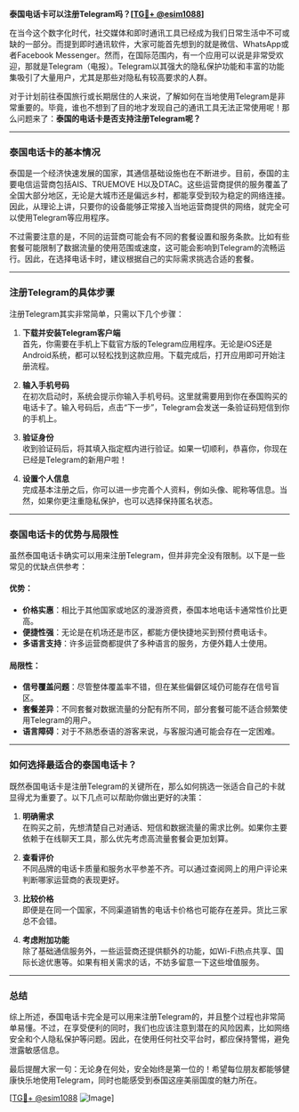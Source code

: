 **泰国电话卡可以注册Telegram吗？[[TG💪+ @esim1088](https://t.me/s/esim1088)]**

在当今这个数字化时代，社交媒体和即时通讯工具已经成为我们日常生活中不可或缺的一部分。而提到即时通讯软件，大家可能首先想到的就是微信、WhatsApp或者Facebook Messenger。然而，在国际范围内，有一个应用可以说是非常受欢迎，那就是Telegram（电报）。Telegram以其强大的隐私保护功能和丰富的功能集吸引了大量用户，尤其是那些对隐私有较高要求的人群。

对于计划前往泰国旅行或长期居住的人来说，了解如何在当地使用Telegram是非常重要的。毕竟，谁也不想到了目的地才发现自己的通讯工具无法正常使用呢！那么问题来了：**泰国的电话卡是否支持注册Telegram呢？**

---

### 泰国电话卡的基本情况

泰国是一个经济快速发展的国家，其通信基础设施也在不断进步。目前，泰国的主要电信运营商包括AIS、TRUEMOVE H以及DTAC。这些运营商提供的服务覆盖了全国大部分地区，无论是大城市还是偏远乡村，都能享受到较为稳定的网络连接。因此，从理论上讲，只要你的设备能够正常接入当地运营商提供的网络，就完全可以使用Telegram等应用程序。

不过需要注意的是，不同的运营商可能会有不同的套餐设置和服务条款。比如有些套餐可能限制了数据流量的使用范围或速度，这可能会影响到Telegram的流畅运行。因此，在选择电话卡时，建议根据自己的实际需求挑选合适的套餐。

---

### 注册Telegram的具体步骤

注册Telegram其实非常简单，只需以下几个步骤：

1. **下载并安装Telegram客户端**  
   首先，你需要在手机上下载官方版的Telegram应用程序。无论是iOS还是Android系统，都可以轻松找到这款应用。下载完成后，打开应用即可开始注册流程。

2. **输入手机号码**  
   在初次启动时，系统会提示你输入手机号码。这里就需要用到你在泰国购买的电话卡了。输入号码后，点击“下一步”，Telegram会发送一条验证码短信到你的手机上。

3. **验证身份**  
   收到验证码后，将其填入指定框内进行验证。如果一切顺利，恭喜你，你现在已经是Telegram的新用户啦！

4. **设置个人信息**  
   完成基本注册之后，你可以进一步完善个人资料，例如头像、昵称等信息。当然，如果你更注重隐私保护，也可以选择保持匿名状态。

---

### 泰国电话卡的优势与局限性

虽然泰国电话卡确实可以用来注册Telegram，但并非完全没有限制。以下是一些常见的优缺点供参考：

#### 优势：
- **价格实惠**：相比于其他国家或地区的漫游资费，泰国本地电话卡通常性价比更高。
- **便捷性强**：无论是在机场还是市区，都能方便快捷地买到预付费电话卡。
- **多语言支持**：许多运营商都提供了多种语言的服务，方便外籍人士使用。

#### 局限性：
- **信号覆盖问题**：尽管整体覆盖率不错，但在某些偏僻区域仍可能存在信号盲区。
- **套餐差异**：不同套餐对数据流量的分配有所不同，部分套餐可能不适合频繁使用Telegram的用户。
- **语言障碍**：对于不熟悉泰语的游客来说，与客服沟通可能会存在一定困难。

---

### 如何选择最适合的泰国电话卡？

既然泰国电话卡是注册Telegram的关键所在，那么如何挑选一张适合自己的卡就显得尤为重要了。以下几点可以帮助你做出更好的决策：

1. **明确需求**  
   在购买之前，先想清楚自己对通话、短信和数据流量的需求比例。如果你主要依赖于在线聊天工具，那么优先考虑高流量套餐会更加划算。

2. **查看评价**  
   不同品牌的电话卡质量和服务水平参差不齐。可以通过查阅网上的用户评论来判断哪家运营商的表现更好。

3. **比较价格**  
   即便是在同一个国家，不同渠道销售的电话卡价格也可能存在差异。货比三家总不会错。

4. **考虑附加功能**  
   除了基础通信服务外，一些运营商还提供额外的功能，如Wi-Fi热点共享、国际长途优惠等。如果有相关需求的话，不妨多留意一下这些增值服务。

---

### 总结

综上所述，泰国电话卡完全是可以用来注册Telegram的，并且整个过程也非常简单易懂。不过，在享受便利的同时，我们也应该注意到潜在的风险因素，比如网络安全和个人隐私保护等问题。因此，在使用任何社交平台时，都应保持警惕，避免泄露敏感信息。

最后提醒大家一句：无论身在何处，安全始终是第一位的！希望每位朋友都能够健康快乐地使用Telegram，同时也能感受到泰国这座美丽国度的魅力所在。

[[TG💪+ @esim1088](https://t.me/s/esim1088) ![Image](https://i.postimg.cc/4NQfJmqS/Snipaste-2025-05-13-00-14-12.png)]